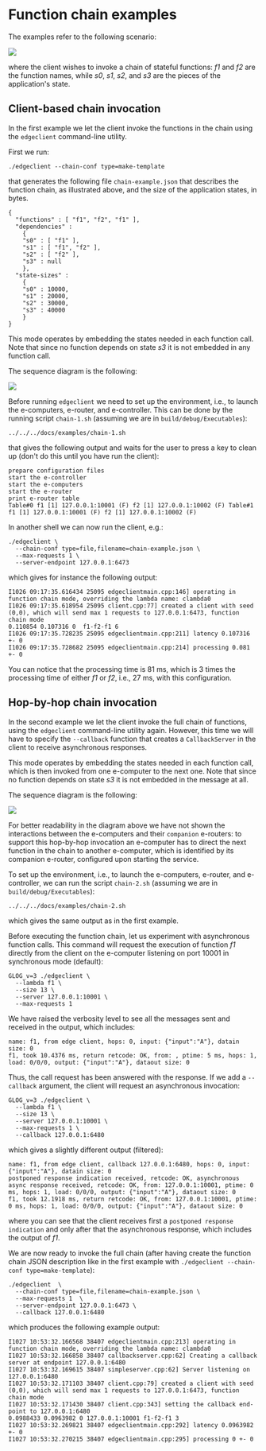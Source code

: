 # Function chain examples

The examples refer to the following scenario:

![](example-chain-1.png)

where the client wishes to invoke a chain of stateful functions: _f1_ and _f2_ are the function names, while _s0_, _s1_, _s2_, and _s3_ are the pieces of the application's state.

## Client-based chain invocation

In the first example we let the client invoke the functions in the chain using the `edgeclient` command-line utility.

First we run:

```
./edgeclient --chain-conf type=make-template
```

that generates the following file `chain-example.json` that describes the function chain, as illustrated above, and the size of the application states, in bytes.
```
{
  "functions" : [ "f1", "f2", "f1" ],
  "dependencies" :
    {
    "s0" : [ "f1" ],
    "s1" : [ "f1", "f2" ],
    "s2" : [ "f2" ],
    "s3" : null
    },
  "state-sizes" :
    {
    "s0" : 10000,
    "s1" : 20000,
    "s2" : 30000,
    "s3" : 40000
    }
}
```

This mode operates by embedding the states needed in each function call. Note that since no function depends on state _s3_ it is not embedded in any function call.

The sequence diagram is the following:

![](example-chain-2.png)

Before running `edgeclient` we need to set up the environment, i.e., to launch the e-computers, e-router, and e-controller. This can be done by the running script `chain-1.sh` (assuming we are in `build/debug/Executables`):

```
../../../docs/examples/chain-1.sh
```

that gives the following output and waits for the user to press a key to clean up (don't do this until you have run the client):

```
prepare configuration files
start the e-controller
start the e-computers
start the e-router
print e-router table
Table#0 f1 [1] 127.0.0.1:10001 (F) f2 [1] 127.0.0.1:10002 (F) Table#1 f1 [1] 127.0.0.1:10001 (F) f2 [1] 127.0.0.1:10002 (F)
```

In another shell we can now run the client, e.g.:

```
./edgeclient \
  --chain-conf type=file,filename=chain-example.json \
  --max-requests 1 \
  --server-endpoint 127.0.0.1:6473
```

which gives for instance the following output:

```
I1026 09:17:35.616434 25095 edgeclientmain.cpp:146] operating in function chain mode, overriding the lambda name: clambda0
I1026 09:17:35.618954 25095 client.cpp:77] created a client with seed (0,0), which will send max 1 requests to 127.0.0.1:6473, function chain mode
0.110854 0.107316 0  f1-f2-f1 6
I1026 09:17:35.728235 25095 edgeclientmain.cpp:211] latency 0.107316 +- 0
I1026 09:17:35.728682 25095 edgeclientmain.cpp:214] processing 0.081 +- 0
```

You can notice that the processing time is 81 ms, which is 3 times the processing time of either _f1_ or _f2_, i.e., 27 ms, with this configuration.


## Hop-by-hop chain invocation

In the second example we let the client invoke the full chain of functions, using the `edgeclient` command-line utility again. However, this time we will have to specify the `--callback` function that creates a `CallbackServer` in the client to receive asynchronous responses.

This mode operates by embedding the states needed in each function call, which is then invoked from one e-computer to the next one. Note that since no function depends on state _s3_ it is not embedded in the message at all.

The sequence diagram is the following:

![](example-chain-3.png)

For better readability in the diagram above we have not shown the interactions between the e-computers and their `companion` e-routers: to support this hop-by-hop invocation an e-computer has to direct the next function in the chain to another e-computer, which is identified by its companion e-router, configured upon starting the service.

To set up the environment, i.e., to launch the e-computers, e-router, and e-controller, we can run the script `chain-2.sh` (assuming we are in `build/debug/Executables`):

```
../../../docs/examples/chain-2.sh
```

which gives the same output as in the first example.

Before executing the function chain, let us experiment with asynchronous function calls. This command will request the execution of function _f1_ directly from the client on the e-computer listening on port 10001 in synchronous mode (default):

```
GLOG_v=3 ./edgeclient \
  --lambda f1 \
  --size 13 \
  --server 127.0.0.1:10001 \
  --max-requests 1
```

We have raised the verbosity level to see all the messages sent and received in the output, which includes:

```
name: f1, from edge client, hops: 0, input: {"input":"A"}, datain size: 0
f1, took 10.4376 ms, return retcode: OK, from: , ptime: 5 ms, hops: 1, load: 0/0/0, output: {"input":"A"}, dataout size: 0
```

Thus, the call request has been answered with the response. If we add a `--callback` argument, the client will request an asynchronous invocation:

```
GLOG_v=3 ./edgeclient \
  --lambda f1 \
  --size 13 \
  --server 127.0.0.1:10001 \
  --max-requests 1 \
  --callback 127.0.0.1:6480
```

which gives a slightly different output (filtered):

```
name: f1, from edge client, callback 127.0.0.1:6480, hops: 0, input: {"input":"A"}, datain size: 0
postponed response indication received, retcode: OK, asynchronous
async response received, retcode: OK, from: 127.0.0.1:10001, ptime: 0 ms, hops: 1, load: 0/0/0, output: {"input":"A"}, dataout size: 0
f1, took 12.1918 ms, return retcode: OK, from: 127.0.0.1:10001, ptime: 0 ms, hops: 1, load: 0/0/0, output: {"input":"A"}, dataout size: 0
```

where you can see that the client receives first a `postponed response indication` and only after that the asynchronous response, which includes the output of _f1_.

We are now ready to invoke the full chain (after having create the function chain JSON description like in the first example with `./edgeclient --chain-conf type=make-template`):

```
./edgeclient  \
  --chain-conf type=file,filename=chain-example.json \
  --max-requests 1  \
  --server-endpoint 127.0.0.1:6473 \
  --callback 127.0.0.1:6480
```

which produces the following example output:

```
I1027 10:53:32.166568 38407 edgeclientmain.cpp:213] operating in function chain mode, overriding the lambda name: clambda0
I1027 10:53:32.166858 38407 callbackserver.cpp:62] Creating a callback server at endpoint 127.0.0.1:6480
I1027 10:53:32.169615 38407 simpleserver.cpp:62] Server listening on 127.0.0.1:6480
I1027 10:53:32.171103 38407 client.cpp:79] created a client with seed (0,0), which will send max 1 requests to 127.0.0.1:6473, function chain mode
I1027 10:53:32.171430 38407 client.cpp:343] setting the callback end-point to 127.0.0.1:6480
0.0988433 0.0963982 0 127.0.0.1:10001 f1-f2-f1 3
I1027 10:53:32.269821 38407 edgeclientmain.cpp:292] latency 0.0963982 +- 0
I1027 10:53:32.270215 38407 edgeclientmain.cpp:295] processing 0 +- 0
```